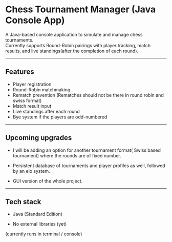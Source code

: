 # Chess Tournament Manager (Java Console App)

A Java-based console application to simulate and manage chess tournaments.  
Currently supports Round-Robin pairings with player tracking, match results, and live standings(after the completion of each round).



---

## Features

- Player registration
- Round-Robin matchmaking
- Rematch prevention (Rematches should not be there in round robin and swiss format)
- Match result input
- Live standings after each round
- Bye system if the players are odd-numbered


---

## Upcoming upgrades

- I will be adding an option for another tournament format( Swiss based tournament) where the rounds are of fixed number.

- Persistent database of tournaments and player profiles as well, followed by an elo system.
- GUI version of the whole project.

---

## Tech stack

- Java (Standard Edition)

- No external libraries (yet)

(currently runs in terminal / console)


